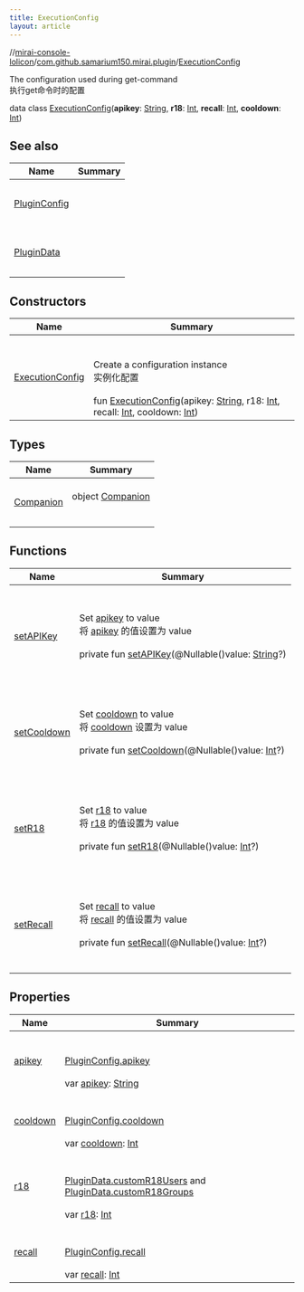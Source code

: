 ```yaml
---
title: ExecutionConfig
layout: article
---
```

//[mirai-console-lolicon](../../index.md)/[com.github.samarium150.mirai.plugin](../index.md)/[ExecutionConfig](index.md)






The configuration used during get-command <br> 执行get命令时的配置

data class [ExecutionConfig](index.md)(**apikey**: [String](https://kotlinlang.org/api/latest//stdlib/kotlin/-string/index.html), **r18**: [Int](https://kotlinlang.org/api/latest//stdlib/kotlin/-int/index.html), **recall**: [Int](https://kotlinlang.org/api/latest//stdlib/kotlin/-int/index.html), **cooldown**: [Int](https://kotlinlang.org/api/latest//stdlib/kotlin/-int/index.html))   


## See also  



| Name                                       | Summary          |
| ------------------------------------------ | ---------------- |
| [PluginConfig](../-plugin-config/index.md) | <br><br><br><br> |
| [PluginData](../-plugin-data/index.md)     | <br><br><br><br> |



## Constructors  

| Name                                    | Summary                                                                                                                                                                                                                                                                                                                                                                                                                                                    |
| --------------------------------------- | ---------------------------------------------------------------------------------------------------------------------------------------------------------------------------------------------------------------------------------------------------------------------------------------------------------------------------------------------------------------------------------------------------------------------------------------------------------- |
| [ExecutionConfig](-execution-config.md) | <br><br>Create a configuration instance <br> 实例化配置<br><br>fun [ExecutionConfig](-execution-config.md)(apikey: [String](https://kotlinlang.org/api/latest//stdlib/kotlin/-string/index.html), r18: [Int](https://kotlinlang.org/api/latest//stdlib/kotlin/-int/index.html), recall: [Int](https://kotlinlang.org/api/latest//stdlib/kotlin/-int/index.html), cooldown: [Int](https://kotlinlang.org/api/latest//stdlib/kotlin/-int/index.html))   <br> |


## Types  

| Name                             | Summary                                                   |
| -------------------------------- | --------------------------------------------------------- |
| [Companion](-companion/index.md) | <br>object [Companion](-companion/index.md)  <br><br><br> |


## Functions  

| Name                                                                             | Summary                                                                                                                                                                                                                                                                                                                                                                                                                        |
| -------------------------------------------------------------------------------- | ------------------------------------------------------------------------------------------------------------------------------------------------------------------------------------------------------------------------------------------------------------------------------------------------------------------------------------------------------------------------------------------------------------------------------ |
|                                                                                                                                                                                                                             |
| [setAPIKey](set-a-p-i-key.md)                                                    | <br><br>Set [apikey](index.md#com.github.samarium150.mirai.plugin/ExecutionConfig/apikey/#/PointingToDeclaration/) to value <br> 将 [apikey](index.md#com.github.samarium150.mirai.plugin/ExecutionConfig/apikey/#/PointingToDeclaration/) 的值设置为 value<br>  <br>private fun [setAPIKey](set-a-p-i-key.md)(@Nullable()value: [String](https://kotlinlang.org/api/latest//stdlib/kotlin/-string/index.html)?)  <br><br><br> |
| [setCooldown](set-cooldown.md)                                                   | <br><br>Set [cooldown](index.md#com.github.samarium150.mirai.plugin/ExecutionConfig/cooldown/#/PointingToDeclaration/) to value <br> 将 [cooldown](index.md#com.github.samarium150.mirai.plugin/ExecutionConfig/cooldown/#/PointingToDeclaration/) 设置为 value<br>  <br>private fun [setCooldown](set-cooldown.md)(@Nullable()value: [Int](https://kotlinlang.org/api/latest//stdlib/kotlin/-int/index.html)?)  <br><br><br>  |
| [setR18](set-r18.md)                                                             | <br><br>Set [r18](index.md#com.github.samarium150.mirai.plugin/ExecutionConfig/r18/#/PointingToDeclaration/) to value <br> 将 [r18](index.md#com.github.samarium150.mirai.plugin/ExecutionConfig/r18/#/PointingToDeclaration/) 的值设置为 value<br>  <br>private fun [setR18](set-r18.md)(@Nullable()value: [Int](https://kotlinlang.org/api/latest//stdlib/kotlin/-int/index.html)?)  <br><br><br>                            |
| [setRecall](set-recall.md)                                                       | <br><br>Set [recall](index.md#com.github.samarium150.mirai.plugin/ExecutionConfig/recall/#/PointingToDeclaration/) to value <br> 将 [recall](index.md#com.github.samarium150.mirai.plugin/ExecutionConfig/recall/#/PointingToDeclaration/) 的值设置为 value<br>  <br>private fun [setRecall](set-recall.md)(@Nullable()value: [Int](https://kotlinlang.org/api/latest//stdlib/kotlin/-int/index.html)?)  <br><br><br>          |


## Properties  

| Name                                                                                                       | Summary                                                                                                                                                                                                                                                                                                                                                                                                                                                                                             |
| ---------------------------------------------------------------------------------------------------------- | --------------------------------------------------------------------------------------------------------------------------------------------------------------------------------------------------------------------------------------------------------------------------------------------------------------------------------------------------------------------------------------------------------------------------------------------------------------------------------------------------- |
| [apikey](index.md#com.github.samarium150.mirai.plugin/ExecutionConfig/apikey/#/PointingToDeclaration/)     | <br><br>[PluginConfig.apikey](../-plugin-config/index.md#com.github.samarium150.mirai.plugin/PluginConfig/apikey/#/PointingToDeclaration/)<br><br>var [apikey](index.md#com.github.samarium150.mirai.plugin/ExecutionConfig/apikey/#/PointingToDeclaration/): [String](https://kotlinlang.org/api/latest//stdlib/kotlin/-string/index.html)   <br>                                                                                                                                                  |
| [cooldown](index.md#com.github.samarium150.mirai.plugin/ExecutionConfig/cooldown/#/PointingToDeclaration/) | <br><br>[PluginConfig.cooldown](../-plugin-config/index.md#com.github.samarium150.mirai.plugin/PluginConfig/cooldown/#/PointingToDeclaration/)<br><br>var [cooldown](index.md#com.github.samarium150.mirai.plugin/ExecutionConfig/cooldown/#/PointingToDeclaration/): [Int](https://kotlinlang.org/api/latest//stdlib/kotlin/-int/index.html)   <br>                                                                                                                                                |
| [r18](index.md#com.github.samarium150.mirai.plugin/ExecutionConfig/r18/#/PointingToDeclaration/)           | <br><br>[PluginData.customR18Users](../-plugin-data/index.md#com.github.samarium150.mirai.plugin/PluginData/customR18Users/#/PointingToDeclaration/) and [PluginData.customR18Groups](../-plugin-data/index.md#com.github.samarium150.mirai.plugin/PluginData/customR18Groups/#/PointingToDeclaration/)<br><br>var [r18](index.md#com.github.samarium150.mirai.plugin/ExecutionConfig/r18/#/PointingToDeclaration/): [Int](https://kotlinlang.org/api/latest//stdlib/kotlin/-int/index.html)   <br> |
| [recall](index.md#com.github.samarium150.mirai.plugin/ExecutionConfig/recall/#/PointingToDeclaration/)     | <br><br>[PluginConfig.recall](../-plugin-config/index.md#com.github.samarium150.mirai.plugin/PluginConfig/recall/#/PointingToDeclaration/)<br><br>var [recall](index.md#com.github.samarium150.mirai.plugin/ExecutionConfig/recall/#/PointingToDeclaration/): [Int](https://kotlinlang.org/api/latest//stdlib/kotlin/-int/index.html)   <br>                                                                                                                                                        |

